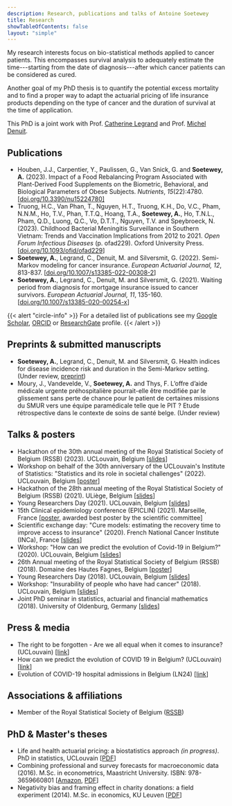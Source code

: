 ```yaml
---
description: Research, publications and talks of Antoine Soetewey
title: Research
showTableOfContents: false
layout: "simple"
---
```


My research interests focus on bio-statistical methods applied to cancer patients. This encompasses survival analysis to adequately estimate the time---starting from the date of diagnosis---after which cancer patients can be considered as cured.

Another goal of my PhD thesis is to quantify the potential excess mortality and to find a proper way to adapt the actuarial pricing of life insurance products depending on the type of cancer and the duration of survival at the time of application.

This PhD is a joint work with Prof. <a href="https://scholar.google.com/citations?user=xyQwjrUAAAAJ" target="_blank" rel="noopener">Catherine Legrand</a> and Prof. <a href="https://scholar.google.com/citations?hl=en&user=P1d_AKAAAAAJ" target="_blank" rel="noopener">Michel Denuit</a>.
<!---I also like to apply statistics and technology to health and educational issues or for social good, commonly referred as data for good.--->

## Publications

- Houben, J.J., Carpentier, Y., Paulissen, G., Van Snick, G. and **Soetewey, A.** (2023). Impact of a Food Rebalancing Program Associated with Plant-Derived Food Supplements on the Biometric, Behavioral, and Biological Parameters of Obese Subjects. *Nutrients*, *15*(22):4780. [[doi.org/10.3390/nu15224780]](https://doi.org/10.3390/nu15224780)
- Truong, H.C., Van Phan, T., Nguyen, H.T., Truong, K.H., Do, V.C., Pham, N.N.M., Ho, T.V., Phan, T.T.Q., Hoang, T.A., **Soetewey, A.**, Ho, T.N.L., Pham, Q.D., Luong, Q.C., Vo, D.T.T., Nguyen, T.V. and Speybroeck, N. (2023). Childhood Bacterial Meningitis Surveillance in Southern Vietnam: Trends and Vaccination Implications from 2012 to 2021. <i>Open Forum Infectious Diseases</i> (p. ofad229). Oxford University Press. [<a href="https://doi.org/10.1093/ofid/ofad229" target="_blank" rel="noopener">doi.org/10.1093/ofid/ofad229</a>]
- **Soetewey, A.**, Legrand, C., Denuit, M. and Silversmit, G. (2022). Semi-Markov modeling for cancer insurance. <i>European Actuarial Journal, 12</i>, 813-837. [<a href="https://doi.org/10.1007/s13385-022-00308-2" target="_blank" rel="noopener">doi.org/10.1007/s13385-022-00308-2</a>]
- **Soetewey, A.**, Legrand, C., Denuit, M. and Silversmit, G. (2021). Waiting period from diagnosis for mortgage insurance issued to cancer survivors. <i>European Actuarial Journal, 11</i>, 135-160. [<a href="https://doi.org/10.1007/s13385-020-00254-x" target="_blank" rel="noopener">doi.org/10.1007/s13385-020-00254-x</a>]

{{< alert "circle-info" >}}
For a detailed list of publications see my <a href="https://scholar.google.com/citations?user=1P7ThwUAAAAJ" target="_blank" rel="noopener">Google Scholar</a>, <a href="https://orcid.org/0000-0001-8159-0804" target="_blank" rel="noopener">ORCID</a> or <a href="https://www.researchgate.net/profile/Antoine-Soetewey" target="_blank" rel="noopener">ResearchGate</a> profile.
{{< /alert >}}

## Preprints & submitted manuscripts

- **Soetewey, A.**, Legrand, C., Denuit, M. and Silversmit, G. Health indices for disease incidence risk and duration in the Semi-Markov setting. (Under review, [preprint](https://dial.uclouvain.be/pr/boreal/object/boreal:274314))
- Moury, J., Vandevelde, V., **Soetewey, A.** and Thys, F. L’offre d’aide médicale urgente préhospitalière pourrait-elle être modifiée par le glissement sans perte de chance pour le patient de certaines missions du SMUR vers une équipe paramédicale telle que le PIT ? Etude rétrospective dans le contexte de soins de santé belge. (Under review)

## Talks & posters

<ul>
    <li>Hackathon of the 30th annual meeting of the Royal Statistical Society of Belgium (RSSB) (2023). UCLouvain, Belgium [<a href="/files/slides_rssbhackathon2023.pdf">slides</a>]</li>
    <li>Workshop on behalf of the 30th anniversary of the UCLouvain's Institute of Statistics: "Statistics and its role in societal challenges" (2022). UCLouvain, Belgium [<a href="/files/Poster_30_years_ISBA.pdf">poster</a>]</li>
    <li>Hackathon of the 28th annual meeting of the Royal Statistical Society of Belgium (RSSB) (2021). ULiège, Belgium [<a href="/files/slides_rssbhackathon2021.pdf">slides</a>]</li>
    <li>Young Researchers Day (2021). UCLouvain, Belgium [<a href="/files/YRD_2021.pdf">slides</a>]</li>
    <li>15th Clinical epidemiology conference (EPICLIN) (2021). Marseille, France [<a href="/files/Poster_EPICLIN_2021.pdf">poster</a>, awarded best poster by the scientific committee]</li>
    <li>Scientific exchange day: "Cure models: estimating the recovery time to improve access to insurance" (2020). French National Cancer Institute (INCa), France [<a href="/files/Journee_modeles_de_guerison.pdf">slides</a>]</li>
    <li>Workshop: "How can we predict the evolution of Covid-19 in Belgium?" (2020). UCLouvain, Belgium [<a href="/files/slides-how-can-we-predict-the-evolution-of-covid-19-in-Belgium.pdf">slides</a>]</li>
    <li>26th Annual meeting of the Royal Statistical Society of Belgium (RSSB) (2018). Domaine des Hautes Fagnes, Belgium [<a href="/files/Poster_RSSB_2018.pdf">poster</a>]</li>
    <li>Young Researchers Day (2018). UCLouvain, Belgium [<a href="/files/YRD_2018_AntoineSoetewey.pdf">slides</a>]</li>
    <li>Workshop: "Insurability of people who have had cancer" (2018). UCLouvain, Belgium [<a href="/files/Workshop_May_29__2018___Assurabilit__des_personnes_ayant_eu_un_cancer__.pdf">slides</a>]</li>
    <li>Joint PhD seminar in statistics, actuarial and financial mathematics (2018). University of Oldenburg, Germany [<a href="/files/Slides_Oldenburg_AntoineSoetewey.pdf">slides</a>]</li>
</ul>

## Press & media

<ul>
    <li>The right to be forgotten - Are we all equal when it comes to insurance? (UCLouvain) [<a href="https://uclouvain.be/en/research-institutes/lidam/news/le-droit-a-l-oubli-sommes-nous-tous-egaux-face-aux-assurances.html" target="_blank" rel="noopener">link</a>]</li>
    <li>How can we predict the evolution of COVID 19 in Belgium? (UCLouvain) [<a href="https://uclouvain.be/fr/instituts-recherche/lidam/actualites/how-can-we-predict-the-evolution-of-covid-19-in-belgium.html" target="_blank" rel="noopener">link</a>]</li>
    <li>Evolution of COVID-19 hospital admissions in Belgium (LN24) [<a href="https://www.facebook.com/watch/live/?v=1173890509637511" target="_blank" rel="noopener">link</a>]</li>
</ul>

## Associations & affiliations

<ul>
<li>Member of the Royal Statistical Society of Belgium (<a href="https://rssb.be/" target="_blank" rel="noopener">RSSB</a>)</li>
</ul>

## PhD & Master's theses

<ul>
<li>Life and health actuarial pricing: a biostatistics approach <i>(in progress)</i>. PhD in statistics, UCLouvain [<a href="/files/Thesis_abstract_EN.pdf">PDF</a>]</li>
<li>Combining professional and survey forecasts for macroeconomic data (2016). M.Sc. in econometrics, Maastricht University. ISBN: 978-3659660801 [<a href="https://www.amazon.com/Combining-professional-survey-forecasts-macroeconomic/dp/3659660809/ref=sr_1_1?s=books&amp;ie=UTF8&amp;qid=1483904672&amp;sr=1-1" target="_blank" rel="noopener">Amazon</a>, <a href="/files/SOETEWEY-ANTOINE-6083256-ECONOMETRICS-THESIS.pdf">PDF</a>]</li>
<li>Negativity bias and framing effect in charity donations: a field experiment (2014). M.Sc. in economics, KU Leuven [<a href="/files/Thesis_Antoine_Soetewey_MSc_Eco.pdf">PDF</a>]</li>
</ul>

